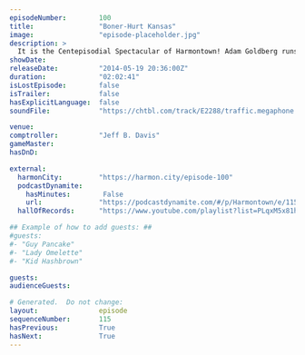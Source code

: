 ```yaml
---
episodeNumber:        100
title:                "Boner-Hurt Kansas"
image:                "episode-placeholder.jpg"
description: >
  It is the Centepisodial Spectacular of Harmontown! Adam Goldberg runs a quiz against a super fan and your Mayor to see who knows more about Harmontown.
showDate:             
releaseDate:          "2014-05-19 20:36:00Z"
duration:             "02:02:41"
isLostEpisode:        false
isTrailer:            false
hasExplicitLanguage:  false
soundFile:            "https://chtbl.com/track/E2288/traffic.megaphone.fm/STA3107672992.mp3?updated=1556230790"

venue:                
comptroller:          "Jeff B. Davis"
gameMaster:           
hasDnD:               

external:
  harmonCity:         "https://harmon.city/episode-100"
  podcastDynamite:
    hasMinutes:        False
    url:              "https://podcastdynamite.com/#/p/Harmontown/e/115/100"
  hallOfRecords:      "https://www.youtube.com/playlist?list=PLqxM5x81hNOYBPC1hoju2vCHkkDbq2aQ3"

## Example of how to add guests: ##
#guests:
#- "Guy Pancake"
#- "Lady Omelette"
#- "Kid Hashbrown"

guests:
audienceGuests:

# Generated.  Do not change:
layout:               episode
sequenceNumber:       115
hasPrevious:          True
hasNext:              True
---
```


<!-- The episode description will be rendered here -->
<!-- Add your content below here -->

